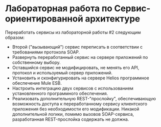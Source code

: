 # Лабораторная работа по Сервис-ориентированной архитектуре

Переработать сервисы из лабораторной работы #2 следующим образом:

* Второй ("вызывающий") сервис переписать в соответствии с требованиями протокола SOAP.
* Развернуть переработанный сервис на сервере приложений по собственному выбору.
* Оставшийся сервис не модифицировать, не менять его API, протокол и используемый сервер приложений.
* Установить и сконфигурировать на сервере Helios программное обеспечение Mule ESB.
* Настроить интеграцию двух сервисов с использованием установленного программного обеспечения.
* Реализовать дополнительную REST-"прослойку", обеспечивающую возможность доступа к переработанному сервису клиентского
  приложения без необходимости его модификации. Никакой дополнительной логики, помимо вызовов SOAP-сервиса,
  разработанная REST-прослойка содержать не должна.